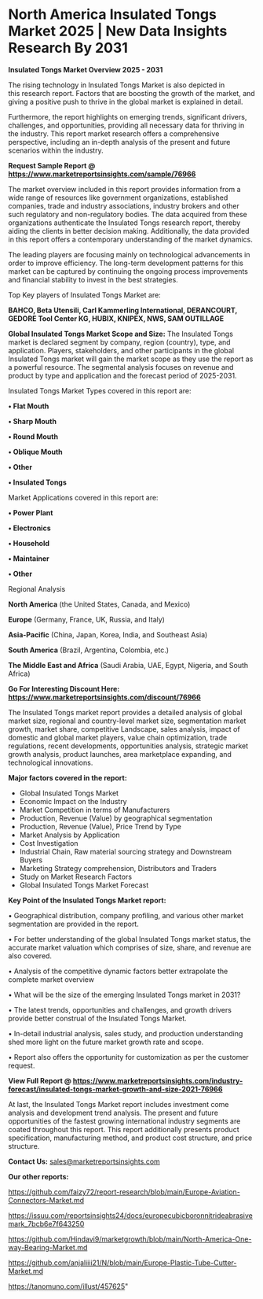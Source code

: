 # North America Insulated Tongs Market 2025 | New Data Insights Research By 2031

<Strong> Insulated Tongs Market Overview 2025 - 2031</strong>

The rising technology in Insulated Tongs Market is also depicted in this research report. Factors that are boosting the growth of the market, and giving a positive push to thrive in the global market is explained in detail.

Furthermore, the report highlights on emerging trends, significant drivers, challenges, and opportunities, providing all necessary data for thriving in the industry. This report market research offers a comprehensive perspective, including an in-depth analysis of the present and future scenarios within the industry.

<strong>Request Sample Report @ <a href=https://www.marketreportsinsights.com/sample/76966>https://www.marketreportsinsights.com/sample/76966</a></strong>

The market overview included in this report provides information from a wide range of resources like government organizations, established companies, trade and industry associations, industry brokers and other such regulatory and non-regulatory bodies. The data acquired from these organizations authenticate the Insulated Tongs research report, thereby aiding the clients in better decision making. Additionally, the data provided in this report offers a contemporary understanding of the market dynamics.

The leading players are focusing mainly on technological advancements in order to improve efficiency. The long-term development patterns for this market can be captured by continuing the ongoing process improvements and financial stability to invest in the best strategies.

Top Key players of Insulated Tongs Market are:

<strong>BAHCO, Beta Utensili, Carl Kammerling International, DERANCOURT, GEDORE Tool Center KG, HUBIX, KNIPEX, NWS, SAM OUTILLAGE</strong>

<strong><b>Global Insulated Tongs Market Scope and Size:</b></strong>
The Insulated Tongs market is declared segment by company, region (country), type, and application. Players, stakeholders, and other participants in the global Insulated Tongs market will gain the market scope as they use the report as a powerful resource. The segmental analysis focuses on revenue and product by type and application and the forecast period of 2025-2031.

Insulated Tongs Market Types covered in this report are:

<strong>• Flat Mouth

• Sharp Mouth

• Round Mouth

• Oblique Mouth

• Other

• Insulated Tongs</strong>

Market Applications covered in this report are:

<strong>• Power Plant

• Electronics

• Household

• Maintainer

• Other</strong> 

Regional Analysis

<strong>North America</strong> (the United States, Canada, and Mexico)

<strong>Europe</strong> (Germany, France, UK, Russia, and Italy)

<strong>Asia-Pacific</strong> (China, Japan, Korea, India, and Southeast Asia)

<strong>South America</strong> (Brazil, Argentina, Colombia, etc.)

<strong>The Middle East and Africa</strong> (Saudi Arabia, UAE, Egypt, Nigeria, and South Africa)

<strong>Go For Interesting Discount Here: <a href=https://www.marketreportsinsights.com/discount/76966>https://www.marketreportsinsights.com/discount/76966</a></strong>

The Insulated Tongs market report provides a detailed analysis of global market size, regional and country-level market size, segmentation market growth, market share, competitive Landscape, sales analysis, impact of domestic and global market players, value chain optimization, trade regulations, recent developments, opportunities analysis, strategic market growth analysis, product launches, area marketplace expanding, and technological innovations.

<strong><b>Major factors covered in the report:</b></strong>
<ul>
  <li>Global Insulated Tongs Market </li>
  <li>Economic Impact on the Industry</li>
  <li>Market Competition in terms of Manufacturers</li>
  <li>Production, Revenue (Value) by geographical segmentation</li>
  <li>Production, Revenue (Value), Price Trend by Type</li>
  <li>Market Analysis by Application</li>
  <li>Cost Investigation</li>
  <li>Industrial Chain, Raw material sourcing strategy and Downstream Buyers</li>
  <li>Marketing Strategy comprehension, Distributors and Traders</li>
  <li>Study on Market Research Factors</li>
  <li>Global Insulated Tongs Market Forecast</li>
</ul>

<strong><b>Key Point of the Insulated Tongs Market report:</b></strong>

• Geographical distribution, company profiling, and various other market segmentation are provided in the report.

• For better understanding of the global Insulated Tongs market status, the accurate market valuation which comprises of size, share, and revenue are also covered.

• Analysis of the competitive dynamic factors better extrapolate the complete market overview

• What will be the size of the emerging Insulated Tongs market in 2031?

• The latest trends, opportunities and challenges, and growth drivers provide better construal of the Insulated Tongs Market.

• In-detail industrial analysis, sales study, and production understanding shed more light on the future market growth rate and scope.

• Report also offers the opportunity for customization as per the customer request.

<strong><b>View Full Report @ <a href=https://www.marketreportsinsights.com/industry-forecast/insulated-tongs-market-growth-and-size-2021-76966>https://www.marketreportsinsights.com/industry-forecast/insulated-tongs-market-growth-and-size-2021-76966</a></b></strong>


At last, the Insulated Tongs Market report includes investment come analysis and development trend analysis. The present and future opportunities of the fastest growing international industry segments are coated throughout this report. This report additionally presents product specification, manufacturing method, and product cost structure, and price structure.

<strong>Contact Us:</strong>
sales@marketreportsinsights.com

<strong>Our other reports:</strong>

<a href=https://github.com/faizy72/report-research/blob/main/Europe-Aviation-Connectors-Market.md>https://github.com/faizy72/report-research/blob/main/Europe-Aviation-Connectors-Market.md</a>

<a href=https://issuu.com/reportsinsights24/docs/europecubicboronnitrideabrasivemark_7bcb6e7f643250>https://issuu.com/reportsinsights24/docs/europecubicboronnitrideabrasivemark_7bcb6e7f643250</a>

<a href=https://github.com/Hindavi9/marketgrowth/blob/main/North-America-One-way-Bearing-Market.md>https://github.com/Hindavi9/marketgrowth/blob/main/North-America-One-way-Bearing-Market.md</a>

<a href=https://github.com/anjaliiii21/N/blob/main/Europe-Plastic-Tube-Cutter-Market.md>https://github.com/anjaliiii21/N/blob/main/Europe-Plastic-Tube-Cutter-Market.md</a>

<a href=https://tanomuno.com/illust/457625>https://tanomuno.com/illust/457625</a>"
